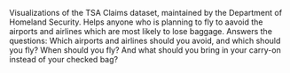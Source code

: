 Visualizations of the TSA Claims dataset, maintained by the Department of Homeland Security. Helps anyone who is planning to fly to aavoid the airports and airlines which are most likely to lose baggage. Answers the questions: Which airports and airlines should you avoid, and which should you fly? When should you fly? And what should you bring in your carry-on instead of your checked bag?
